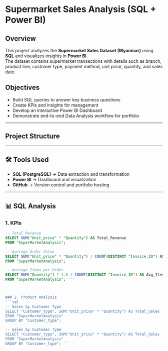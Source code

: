 #  Supermarket Sales Analysis (SQL + Power BI)

##  Overview
This project analyzes the **Supermarket Sales Dataset (Myanmar)** using **SQL** and visualizes insights in **Power BI**.  
The dataset contains supermarket transactions with details such as branch, product line, customer type, payment method, unit price, quantity, and sales date.

## Objectives
- Build SQL queries to answer key business questions
- Create KPIs and insights for management
- Develop an interactive Power BI Dashboard
- Demonstrate end-to-end Data Analysis workflow for portfolio

---

##  Project Structure


---

## 🛠 Tools Used
- **SQL (PostgreSQL)** → Data extraction and transformation
- **Power BI** → Dashboard and visualization
- **GitHub** → Version control and portfolio hosting

---

## 📊 SQL Analysis

### 1. KPIs
```sql
-- Total Revenue
SELECT SUM("Unit_price" * "Quantity") AS Total_Revenue
FROM "SuperMarketAnalysis";

-- Average Order Value
SELECT SUM("Unit_price" * "Quantity") / COUNT(DISTINCT "Invoice_ID") AS Avg_Order_Value
FROM "SuperMarketAnalysis";

-- Average Items per Order
SELECT SUM("Quantity") * 1.0 / COUNT(DISTINCT "Invoice_ID") AS Avg_Items_per_Order
FROM "SuperMarketAnalysis"; ''' 



### 2. Product Analysis
```sql
-- Sales by Customer Type
SELECT "Customer_type", SUM("Unit_price" * "Quantity") AS Total_Sales
FROM "SuperMarketAnalysis"
GROUP BY "Customer_type";

-- Sales by Customer Type
SELECT "Customer_type", SUM("Unit_price" * "Quantity") AS Total_Sales
FROM "SuperMarketAnalysis"
GROUP BY "Customer_type"; ```


